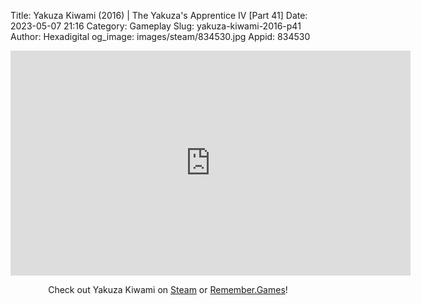 Title: Yakuza Kiwami (2016) | The Yakuza's Apprentice IV [Part 41]
Date: 2023-05-07 21:16
Category: Gameplay
Slug: yakuza-kiwami-2016-p41
Author: Hexadigital
og_image: images/steam/834530.jpg
Appid: 834530

<center><iframe src="https://www.youtube.com/embed/ootZ0_WMvKE?feature=oembed" allow="accelerometer; autoplay; encrypted-media; gyroscope; picture-in-picture" width="640" height="360" frameborder="0"></iframe>

Check out Yakuza Kiwami on [Steam](https://store.steampowered.com/app/834530/?curator_clanid=34633900) or [Remember.Games](https://remember.games/game/342/)!</center>